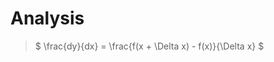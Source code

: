 <!--
title: Lecture 4
tags: Linear Algebra
menu: Semester 1 > Mathematics > Analysis
date: 2022-07-01
-->
# Analysis

> $ \frac{dy}{dx} = \frac{f(x + \Delta x) - f(x)}{\Delta x} $
